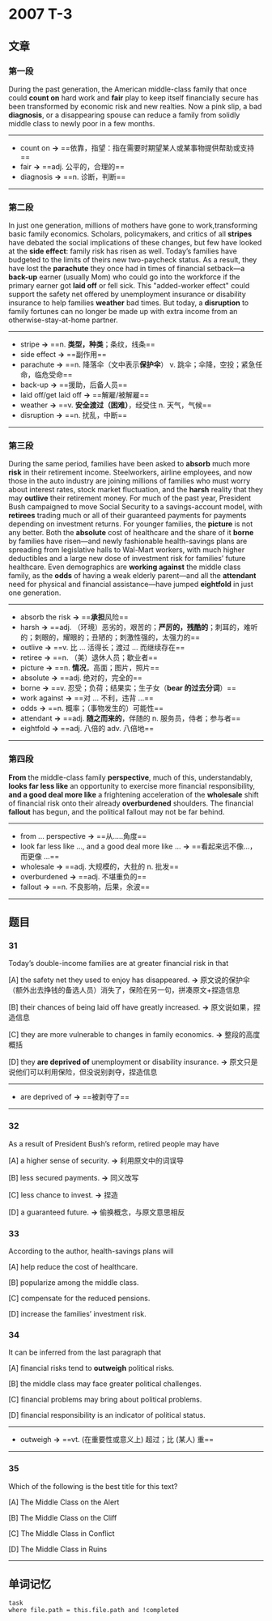 # 2007 T-3

## 文章

### 第一段

During the past generation, the American middle-class family that once could **count on** hard work and **fair** play to keep itself financially secure has been transformed by economic risk and new realties. Now a pink slip, a bad **diagnosis**, or a disappearing spouse can reduce a family from solidly middle class to newly poor in a few months.

---

- count on **→** ==依靠，指望：指在需要时期望某人或某事物提供帮助或支持==
- fair **→** ==adj. 公平的，合理的==
- diagnosis **→** ==n. 诊断，判断==

---

### 第二段

In just one generation, millions of mothers have gone to work,transforming basic family economics. Scholars, policymakers, and critics of all **stripes** have debated the social implications of these changes, but few have looked at the **side effect**: family risk has risen as well. Today’s families have budgeted to the limits of theirs new two-paycheck status. As a result, they have lost the **parachute** they once had in times of financial setback—a **back-up** earner (usually Mom) who could go into the workforce if the primary earner got **laid off** or fell sick. This "added-worker effect" could support the safety net offered by unemployment insurance or disability insurance to help families **weather** bad times. But today, a **disruption** to family fortunes can no longer be made up with extra income from an otherwise-stay-at-home partner.

---

- stripe **→** ==n. **类型，种类**；条纹，线条==
- side effect **→** ==副作用==
- parachute **→** ==n. 降落伞（文中表示**保护伞**） v. 跳伞；伞降，空投；紧急任命，临危受命==
- back-up **→** ==援助，后备人员==
- laid off/get laid off **→** ==解雇/被解雇==
- weather **→** ==v. **安全渡过（困难）**，经受住 n. 天气，气候==
- disruption **→** ==n. 扰乱，中断==

---

### 第三段

During the same period, families have been asked to **absorb** much more **risk** in their retirement income. Steelworkers, airline employees, and now those in the auto industry are joining millions of families who must worry about interest rates, stock market fluctuation, and the **harsh** reality that they may **outlive** their retirement money. For much of the past year, President Bush campaigned to move Social Security to a savings-account model, with **retirees** trading much or all of their guaranteed payments for payments depending on investment returns. For younger families, the **picture** is not any better. Both the **absolute** cost of healthcare and the share of it **borne** by families have risen—and newly fashionable health-savings plans are spreading from legislative halls to Wal-Mart workers, with much higher deductibles and a large new dose of investment risk for families’ future healthcare. Even demographics are **working against** the middle class family, as the **odds** of having a weak elderly parent—and all the **attendant** need for physical and financial assistance—have jumped **eightfold** in just one generation.

---

- absorb the risk **→** ==**承担**风险==
- harsh **→** ==adj. （环境）恶劣的，艰苦的；**严厉的，残酷的**；刺耳的，难听的；刺眼的，耀眼的；丑陋的；刺激性强的，太强力的==
- outlive **→** ==v. 比 ... 活得长；渡过 ... 而继续存在==
- retiree **→** ==n. （美）退休人员；歇业者==
- picture **→** ==n. **情况**，高面；图片，照片==
- absolute **→** ==adj. 绝对的，完全的==
- borne **→** ==v. 忍受；负荷；结果实；生子女（**bear 的过去分词**）==
- work against **→** ==对 … 不利，违背 ...==
- odds **→** ==n. 概率；（事物发生的）可能性==
- attendant **→** ==adj. **随之而来的**，伴随的 n. 服务员，侍者；参与者==
- eightfold **→** ==adj. 八倍的 adv. 八倍地==

---

### 第四段

**From** the middle-class family **perspective**, much of this, understandably, **looks far less like** an opportunity to exercise more financial responsibility, **and a good deal more like** a frightening acceleration of the **wholesale** shift of financial risk onto their already **overburdened** shoulders. The financial **fallout** has begun, and the political fallout may not be far behind.

---

- from ... perspective **→** ==从.....角度==
- look far less like ..., and a good deal more like ... **→** ==看起来远不像...，而更像 ...==
- wholesale **→** ==adj. 大规模的，大批的 n. 批发==
- overburdened **→** ==adj. 不堪重负的==
- fallout **→** ==n. 不良影响，后果，余波==

---

## 题目

### 31

Today’s double-income families are at greater financial risk in that 

[A] the safety net they used to enjoy has disappeared. **→** 原文说的保护伞（额外出去挣钱的备选人员）消失了，保险在另一句，拼凑原文+捏造信息

[B] their chances of being laid off have greatly increased. **→** 原文说如果，捏造信息

[C] they are more vulnerable to changes in family economics. **→** 整段的高度概括
 
[D] they **are deprived of** unemployment or disability insurance. **→** 原文只是说他们可以利用保险，但没说别剥夺，捏造信息

---

-  are deprived of **→** ==被剥夺了==

---

### 32

As a result of President Bush’s reform, retired people may have 

[A] a higher sense of security. **→** 利用原文中的词误导

[B] less secured payments.  **→** 同义改写

[C] less chance to invest. **→** 捏造

[D] a guaranteed future. **→** 偷换概念，与原文意思相反

### 33

According to the author, health-savings plans will 

[A] help reduce the cost of healthcare.

[B] popularize among the middle class. 

[C] compensate for the reduced pensions. 

[D] increase the families’ investment risk.

### 34

It can be inferred from the last paragraph that

[A] financial risks tend to **outweigh** political risks.

[B] the middle class may face greater political challenges. 

[C] financial problems may bring about political problems. 

[D] financial responsibility is an indicator of political status.

---

- outweigh **→** ==vt. (在重要性或意义上) 超过；比 (某人) 重==

---

### 35

Which of the following is the best title for this text? 

[A] The Middle Class on the Alert

[B] The Middle Class on the Cliff 

[C] The Middle Class in Conflict 

[D] The Middle Class in Ruins

---

## 单词记忆

```dataview
task
where file.path = this.file.path and !completed
```